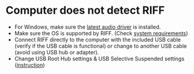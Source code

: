 # Computer does not detect RIFF
-   For Windows, make sure the [latest audio driver](https://help.positivegrid.com/hc/en-us/articles/4498157897229) is installed.
-   Make sure the OS is supported by RIFF. (Check [system requirements](https://help.positivegrid.com/hc/en-us/articles/4405522299021-RIFF-Tech-Spec-Compatibility))
-   Connect RIFF directly to the computer with the included USB cable (verify if the USB cable is functional) or change to another USB cable (avoid using USB hub or adapter).
- Change USB Root Hub settings & USB Selective Suspended settings ([instruction](https://help.positivegrid.com/hc/en-us/articles/4405943006733-RIFF-USB-Device-Not-Recognized-in-Windows))